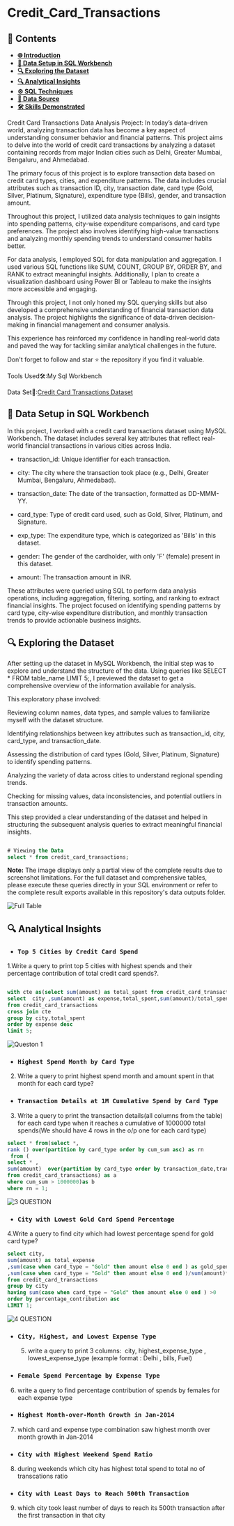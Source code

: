 # Credit_Card_Transactions


## 📑 Contents

- [**🌐 Introduction**](#-introduction)
- [**💾 Data Setup in SQL Workbench**](#-data-setup-in-sql-workbench)
- [**🔍 Exploring the Dataset**](#-exploring-the-dataset)
- [**🔍 Analytical Insights**](#-analytical-insights)
- [**⚙️ SQL Techniques**](#️-sql-techniques)
- [**📂 Data Source**](#-data-source)
- [**🛠️ Skills Demonstrated**](#️-skills-demonstrated)






Credit Card Transactions Data Analysis Project: In today’s data-driven world, analyzing transaction data has become a key aspect of understanding consumer behavior and financial patterns. This project aims to delve into the world of credit card transactions by analyzing a dataset containing records from major Indian cities such as Delhi, Greater Mumbai, Bengaluru, and Ahmedabad.

The primary focus of this project is to explore transaction data based on credit card types, cities, and expenditure patterns. The data includes crucial attributes such as transaction ID, city, transaction date, card type (Gold, Silver, Platinum, Signature), expenditure type (Bills), gender, and transaction amount.

Throughout this project, I utilized data analysis techniques to gain insights into spending patterns, city-wise expenditure comparisons, and card type preferences. The project also involves identifying high-value transactions and analyzing monthly spending trends to understand consumer habits better.

For data analysis, I employed SQL for data manipulation and aggregation. I used various SQL functions like SUM, COUNT, GROUP BY, ORDER BY, and RANK to extract meaningful insights. Additionally, I plan to create a visualization dashboard using Power BI or Tableau to make the insights more accessible and engaging.

Through this project, I not only honed my SQL querying skills but also developed a comprehensive understanding of financial transaction data analysis. The project highlights the significance of data-driven decision-making in financial management and consumer analysis.

This experience has reinforced my confidence in handling real-world data and paved the way for tackling similar analytical challenges in the future.

Don't forget to follow and star ⭐ the repository if you find it valuable.

Tools Used🛠️:My Sql Workbench


Data Set📂:[Credit Card Transactions Dataset](https://www.kaggle.com/datasets/thedevastator/analyzing-credit-card-spending-habits-in-india?resource=download)

## 💾 Data Setup in SQL Workbench


In this project, I worked with a credit card transactions dataset using MySQL Workbench. The dataset includes several key attributes that reflect real-world financial transactions in various cities across India.

- transaction_id: Unique identifier for each transaction.

- city: The city where the transaction took place (e.g., Delhi, Greater Mumbai, Bengaluru, Ahmedabad).

- transaction_date: The date of the transaction, formatted as DD-MMM-YY.

- card_type: Type of credit card used, such as Gold, Silver, Platinum, and Signature.

- exp_type: The expenditure type, which is categorized as 'Bills' in this dataset.

- gender: The gender of the cardholder, with only 'F' (female) present in this dataset.

- amount: The transaction amount in INR.

These attributes were queried using SQL to perform data analysis operations, including aggregation, filtering, sorting, and ranking to extract financial insights. The project focused on identifying spending patterns by card type, city-wise expenditure distribution, and monthly transaction trends to provide actionable business insights.

## 🔍 Exploring the Dataset

After setting up the dataset in MySQL Workbench, the initial step was to explore and understand the structure of the data. Using queries like SELECT * FROM table_name LIMIT 5;, I previewed the dataset to get a comprehensive overview of the information available for analysis.

This exploratory phase involved:

Reviewing column names, data types, and sample values to familiarize myself with the dataset structure.

Identifying relationships between key attributes such as transaction_id, city, card_type, and transaction_date.

Assessing the distribution of card types (Gold, Silver, Platinum, Signature) to identify spending patterns.

Analyzing the variety of data across cities to understand regional spending trends.

Checking for missing values, data inconsistencies, and potential outliers in transaction amounts.

This step provided a clear understanding of the dataset and helped in structuring the subsequent analysis queries to extract meaningful financial insights.


```sql

# Viewing the Data
select * from credit_card_transactions;

```
**Note:** The image displays only a partial view of the complete results due to screenshot limitations. For the full dataset and comprehensive tables, please execute these queries directly in your SQL environment or refer to the complete result exports available in this repository's data outputs folder.

![Full Table ](https://github.com/user-attachments/assets/62701530-add0-4d70-aa96-a81fb2a66e84)



## 🔍 Analytical Insights

-  ### **`Top 5 Cities by Credit Card Spend`**
  
1.Write a query to print top 5 cities with highest spends and their percentage contribution of total credit card spends?.

```sql

with cte as(select sum(amount) as total_spent from credit_card_transactions)
select  city ,sum(amount) as expense,total_spent,sum(amount)/total_spent *100 as percentage_contributation
from credit_card_transactions
cross join cte 
group by city,total_spent
order by expense desc
limit 5;

```
![Queston 1](https://github.com/user-attachments/assets/93b533d0-8383-475f-8fdd-98741bebf7d0)

-  ### **`Highest Spend Month by Card Type`**
2. Write a query to print highest spend month and amount spent in that month for each card type?
-  ### **`Transaction Details at 1M Cumulative Spend by Card Type`**
3. Write a query to print the transaction details(all columns from the table) for each card type when it reaches a cumulative of 1000000 total spends(We should have 4 rows in the o/p one for each card type)
```sql
select * from(select *,
rank () over(partition by card_type order by cum_sum asc) as rn
 from (
select * , 
sum(amount)  over(partition by card_type order by transaction_date,transaction_id) as cum_sum
from credit_card_transactions) as a
where cum_sum > 1000000)as b
where rn = 1;
```
![3 QUESTION](https://github.com/user-attachments/assets/ac09ec48-d2a4-419c-8130-d78d530afbab)
 



-  ### **`City with Lowest Gold Card Spend Percentage`**
4.Write a query to find city which had lowest percentage spend for gold card type?

```sql
select city,
sum(amount) as total_expense
,sum(case when card_type = "Gold" then amount else 0 end ) as gold_spent
,sum(case when card_type = "Gold" then amount else 0 end )/sum(amount)*100 as  percentage_contribution
from credit_card_transactions
group by city
having sum(case when card_type = "Gold" then amount else 0 end ) >0
order by percentage_contribution asc	
LIMIT 1;
```

![4 QUESTION](https://github.com/user-attachments/assets/252c02c9-5b2b-4777-8778-36ee1cd27677)



-  ### **`City, Highest, and Lowest Expense Type`**
   5. write a query to print 3 columns:  city, highest_expense_type , lowest_expense_type (example format : Delhi , bills, Fuel)

-  ### **`Female Spend Percentage by Expense Type`**
6. write a query to find percentage contribution of spends by females for each expense type
-  ### **`Highest Month-over-Month Growth in Jan-2014`**
  

7. which card and expense type combination saw highest month over month growth in Jan-2014
-  ### **`City with Highest Weekend Spend Ratio`**
  
8. during weekends which city has highest total spend to total no of transcations ratio  
-  ### **`City with Least Days to Reach 500th Transaction`**
9. which city took least number of days to reach its 500th transaction after the first transaction in that city


